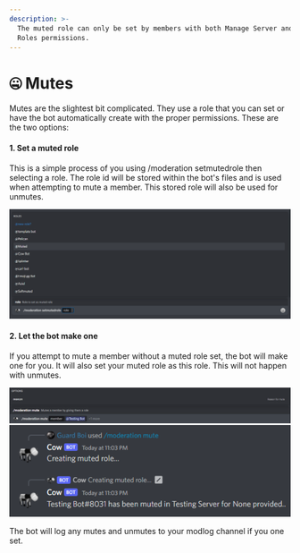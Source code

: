 ```yaml
---
description: >-
  The muted role can only be set by members with both Manage Server and Manage
  Roles permissions.
---
```


# 🤐 Mutes

Mutes are the slightest bit complicated. They use a role that you can set or have the bot automatically create with the proper permissions. These are the two options:

#### 1. Set a muted role

This is a simple process of you using /moderation setmutedrole then selecting a role. The role id will be stored within the bot's files and is used when attempting to mute a member. This stored role will also be used for unmutes.

![](<.gitbook/assets/image (11).png>)

#### 2. Let the bot make one

If you attempt to mute a member without a muted role set, the bot will make one for you. It will also set your muted role as this role. This will not happen with unmutes.

![](<.gitbook/assets/image (5).png>)![](<.gitbook/assets/image (18).png>)

The bot will log any mutes and unmutes to your modlog channel if you one set.
